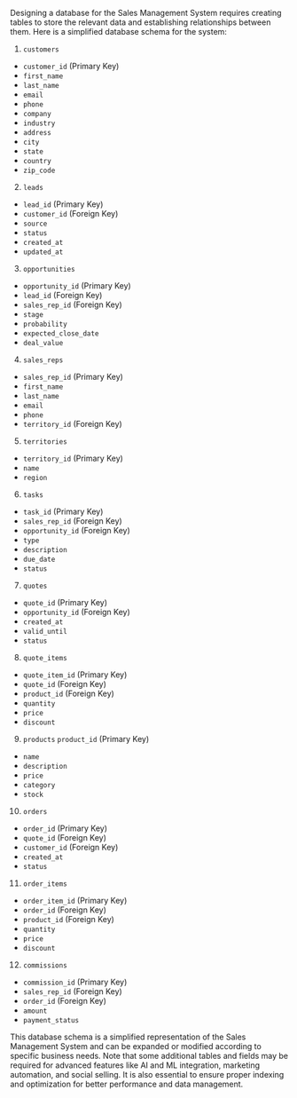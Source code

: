 Designing a database for the Sales Management System requires creating tables to store the relevant data and establishing relationships between them. Here is a simplified database schema for the system:

1. `customers`
- `customer_id` (Primary Key)
- `first_name`
- `last_name`
- `email`
- `phone`
- `company`
- `industry`
- `address`
- `city`
- `state`
- `country`
- `zip_code`
2. `leads`
- `lead_id` (Primary Key)
- `customer_id` (Foreign Key)
- `source`
- `status`
- `created_at`
- `updated_at`
3. `opportunities`
- `opportunity_id` (Primary Key)
- `lead_id` (Foreign Key)
- `sales_rep_id` (Foreign Key)
- `stage`
- `probability`
- `expected_close_date`
- `deal_value`
4. `sales_reps`
- `sales_rep_id` (Primary Key)
- `first_name`
- `last_name`
- `email`
- `phone`
- `territory_id` (Foreign Key)
5. `territories`
- `territory_id` (Primary Key)
- `name`
- `region`
6. `tasks`
- `task_id` (Primary Key)
- `sales_rep_id` (Foreign Key)
- `opportunity_id` (Foreign Key)
- `type`
- `description`
- `due_date`
- `status`
7. `quotes`
- `quote_id` (Primary Key)
- `opportunity_id` (Foreign Key)
- `created_at`
- `valid_until`
- `status`
8. `quote_items`
- `quote_item_id` (Primary Key)
- `quote_id` (Foreign Key)
- `product_id` (Foreign Key)
- `quantity`
- `price`
- `discount`
9. `products`
`product_id` (Primary Key)
- `name`
- `description`
- `price`
- `category`
- `stock`
10. `orders`
- `order_id` (Primary Key)
- `quote_id` (Foreign Key)
- `customer_id` (Foreign Key)
- `created_at`
- `status`
11. `order_items`
- `order_item_id` (Primary Key)
- `order_id` (Foreign Key)
- `product_id` (Foreign Key)
- `quantity`
- `price`
- `discount`
12. `commissions`
- `commission_id` (Primary Key)
- `sales_rep_id` (Foreign Key)
- `order_id` (Foreign Key)
- `amount`
- `payment_status`

This database schema is a simplified representation of the Sales Management System and can be expanded or modified according to specific business needs. Note that some additional tables and fields may be required for advanced features like AI and ML integration, marketing automation, and social selling. It is also essential to ensure proper indexing and optimization for better performance and data management.